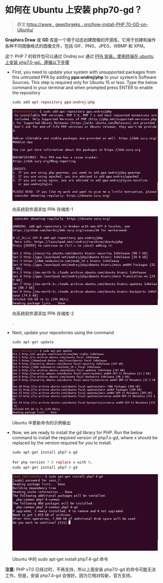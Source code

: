 # 如何在 Ubuntu 上安装 php70-gd？

> 原文:[https://www . geesforgeks . org/how-install-PHP 70-GD-on-Ubuntu/](https://www.geeksforgeeks.org/how-to-install-php70-gd-on-ubuntu/)

**Graphics Draw** 或 **GD** 库是一个用于动态创建图像的开源库。它用于创建和操作各种不同图像格式的图像文件，包括 GIF、PNG、JPEG、WBMP 和 XPM。

这个 PHP 7 的软件包可以通过 Ondrej sur 通过 [PPA 安装。使用终端在 ubuntu 上安装 php7.0-gd。遵循以下步骤](https://launchpad.net/~ondrej/+archive/ubuntu/php)

*   First, you need to update your system with unsupported packages from this untrusted PPA by adding **ppa:ondrej/php** to your system’s Software Sources. This step is required only for Ubuntu 15 or less. Type the below command in your terminal and when prompted press ENTER to enable the repository

    ```php
    sudo add-apt-repository ppa:ondrej/php
    ```

    ![](img/30b7e981e6b05eb8e84136d0305a1f54.png)

    向系统软件源添加 PPA 存储库-1

    ![](img/cfb1e7daa49ad14700610da2ca737bcd.png)

    向系统软件源添加 PPA 存储库-2

    .

*   Next, update your repositories using the command 

    ```php
    sudo apt-get update
    ```

    ![](img/c9ebe16430b206eb37da08b9b404e686.png)

    Ubuntu 中更新命令的示例输出

*   Now, we are ready to install the gd library for PHP. Run the below command to install the required version of php7.x-gd, where x should be replaced by the version required for you to install.

    ```php
    sudo apt-get install php7.x-gd

    for php version 7.0 replace x with 0,
    sudo apt-get install php7.0-gd
    ```

    ![](img/58fc1bf2f4280eb76f55ba1ff80b3061.png)

    Ubuntu 中的 sudo apt-get install php7.4-gd 命令

**注意:** PHP v7.0 已经过时，不再支持，所以上面安装 php7.0-gd 的命令可能无法工作。但是，安装 php7.4-gd 会很好。因为它相对较新，官方支持。